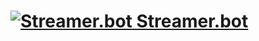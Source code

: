 # [![Streamer.bot](https://streamer.bot/logo-transparent.svg) Streamer.bot](https://streamer.bot)





